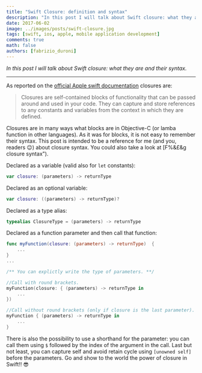 ```yaml
---
title: "Swift Closure: definition and syntax"
description: "In this post I will talk about Swift closure: what they are and their syntax"
date: 2017-06-02
image: ../images/posts/swift-closure.jpg
tags: [swift, ios, apple, mobile application development]
comments: true
math: false
authors: [fabrizio_duroni]
---
```


*In this post I will talk about Swift closure: what they are and their syntax.*

---

As reported on
the [official Apple swift documentation](https://docs.swift.org/swift-book/LanguageGuide/Closures.html "official Apple swift documentation")
closures are:

> Closures are self-contained blocks of functionality that can be passed around and used in your code. They can capture and store references to any constants and variables from the context in which they are defined.

Closures are in many ways what blocks are in Objective-C (or lamba function in other languages). As it was for blocks,
it is not easy to remember their syntax. This post is intended to be a reference for me (and you, readers :wink:) about
closure syntax. You could also take a look
at [F$%&£&g closure syntax](http://fuckingclosuresyntax.com "F$%&£&g closure syntax").

Declared as a variable (valid also for `let` constants):

```swift
var closure: (parameters) -> returnType
```

Declared as an optional variable:

```swift
var closure: ((parameters) -> returnType)?
```

Declared as a type alias:

```swift
typealias ClosureType = (parameters) -> returnType
```

Declared as a function parameter and then call that function:

```swift
func myFunction(closure: (parameters) -> returnType)  {
    ...
}
...

/** You can explictly write the type of parameters. **/

//Call with round brackets.
myFunction(closure: { (parameters) -> returnType in
    ...
})

//Call without round brackets (only if closure is the last parameter).
myFunction { (parameters) -> returnType in
    ...
}
```

There is also the possibility to use a shorthand for the parameter: you can call them using `$` followed by the index of
the argument in the call. Last but not least, you can capture self and avoid retain cycle using `[unowned self]` before the parameters. Go and show to the world the power of closure in Swift!! :sunglasses:
